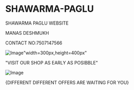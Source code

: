 # SHAWARMA-PAGLU
SHAWARMA PAGLU WEBSITE


MANAS DESHMUKH


CONTACT NO:7507147566


![Image](https://github.com/user-attachments/assets/b74cf599-facc-46c6-a537-960b24a0d6b8)"width=300px,height=400px"

"VISIT OUR SHOP AS EARLY AS POSIBBLE" 


![Image](https://github.com/user-attachments/assets/fa246d5e-0b1f-4bac-8e5c-49eb18ca6098)


{DIFFERENT DIFFERENT OFFERS ARE WAITING FOR YOU}
